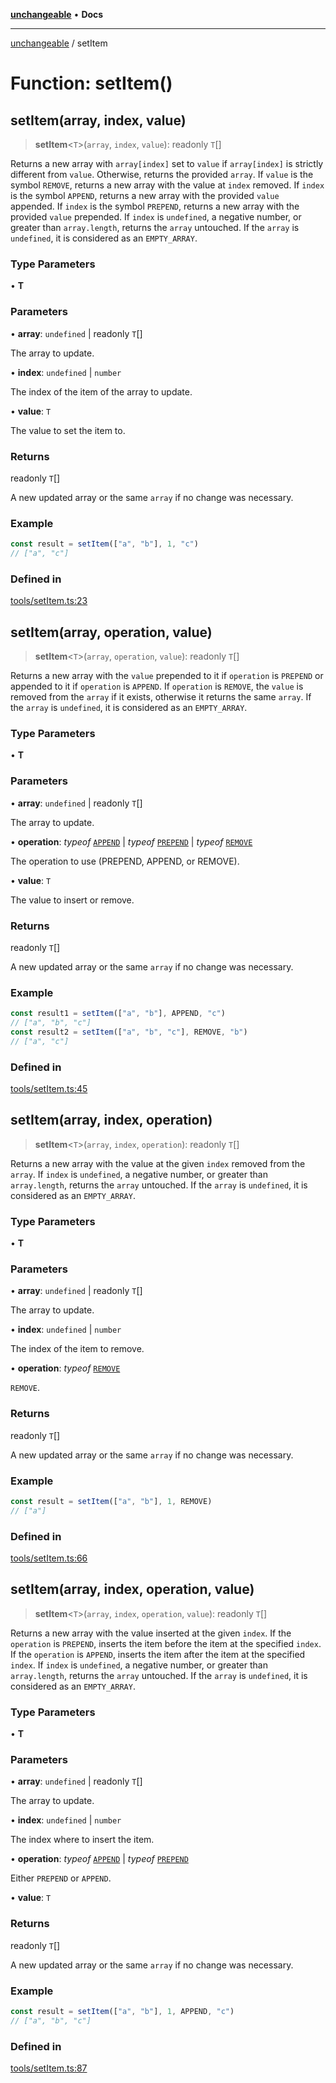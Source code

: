 [**unchangeable**](../README.md) • **Docs**

***

[unchangeable](../README.md) / setItem

# Function: setItem()

## setItem(array, index, value)

> **setItem**\<`T`\>(`array`, `index`, `value`): readonly `T`[]

Returns a new array with `array[index]` set to `value` if `array[index]` is strictly different from `value`. Otherwise, returns the provided `array`.
If `value` is the symbol `REMOVE`, returns a new array with the value at `index` removed.
If `index` is the symbol `APPEND`, returns a new array with the provided `value` appended.
If `index` is the symbol `PREPEND`, returns a new array with the provided `value` prepended.
If `index` is `undefined`, a negative number, or greater than `array.length`, returns the `array` untouched.
If the `array` is `undefined`, it is considered as an `EMPTY_ARRAY`.

### Type Parameters

• **T**

### Parameters

• **array**: `undefined` \| readonly `T`[]

The array to update.

• **index**: `undefined` \| `number`

The index of the item of the array to update.

• **value**: `T`

The value to set the item to.

### Returns

readonly `T`[]

A new updated array or the same `array` if no change was necessary.

### Example

```typescript
const result = setItem(["a", "b"], 1, "c")
// ["a", "c"]
```

### Defined in

[tools/setItem.ts:23](https://github.com/nevoland/unchangeable/blob/cb3ef0359ae452ac2f0cc5f751df75211de2d3d2/lib/tools/setItem.ts#L23)

## setItem(array, operation, value)

> **setItem**\<`T`\>(`array`, `operation`, `value`): readonly `T`[]

Returns a new array with the `value` prepended to it if `operation` is `PREPEND` or appended to it if `operation` is `APPEND`. If `operation` is `REMOVE`, the `value` is removed from the `array` if it exists, otherwise it returns the same `array`.
If the `array` is `undefined`, it is considered as an `EMPTY_ARRAY`.

### Type Parameters

• **T**

### Parameters

• **array**: `undefined` \| readonly `T`[]

The array to update.

• **operation**: *typeof* [`APPEND`](../variables/APPEND.md) \| *typeof* [`PREPEND`](../variables/PREPEND.md) \| *typeof* [`REMOVE`](../variables/REMOVE.md)

The operation to use (PREPEND, APPEND, or REMOVE).

• **value**: `T`

The value to insert or remove.

### Returns

readonly `T`[]

A new updated array or the same `array` if no change was necessary.

### Example

```typescript
const result1 = setItem(["a", "b"], APPEND, "c")
// ["a", "b", "c"]
const result2 = setItem(["a", "b", "c"], REMOVE, "b")
// ["a", "c"]
```

### Defined in

[tools/setItem.ts:45](https://github.com/nevoland/unchangeable/blob/cb3ef0359ae452ac2f0cc5f751df75211de2d3d2/lib/tools/setItem.ts#L45)

## setItem(array, index, operation)

> **setItem**\<`T`\>(`array`, `index`, `operation`): readonly `T`[]

Returns a new array with the value at the given `index` removed from the `array`.
If `index` is `undefined`, a negative number, or greater than `array.length`, returns the `array` untouched.
If the `array` is `undefined`, it is considered as an `EMPTY_ARRAY`.

### Type Parameters

• **T**

### Parameters

• **array**: `undefined` \| readonly `T`[]

The array to update.

• **index**: `undefined` \| `number`

The index of the item to remove.

• **operation**: *typeof* [`REMOVE`](../variables/REMOVE.md)

`REMOVE`.

### Returns

readonly `T`[]

A new updated array or the same `array` if no change was necessary.

### Example

```typescript
const result = setItem(["a", "b"], 1, REMOVE)
// ["a"]
```

### Defined in

[tools/setItem.ts:66](https://github.com/nevoland/unchangeable/blob/cb3ef0359ae452ac2f0cc5f751df75211de2d3d2/lib/tools/setItem.ts#L66)

## setItem(array, index, operation, value)

> **setItem**\<`T`\>(`array`, `index`, `operation`, `value`): readonly `T`[]

Returns a new array with the value inserted at the given `index`. If the `operation` is `PREPEND`, inserts the item before the item at the specified `index`. If the `operation` is `APPEND`, inserts the item after the item at the specified `index`.
If `index` is `undefined`, a negative number, or greater than `array.length`, returns the `array` untouched.
If the `array` is `undefined`, it is considered as an `EMPTY_ARRAY`.

### Type Parameters

• **T**

### Parameters

• **array**: `undefined` \| readonly `T`[]

The array to update.

• **index**: `undefined` \| `number`

The index where to insert the item.

• **operation**: *typeof* [`APPEND`](../variables/APPEND.md) \| *typeof* [`PREPEND`](../variables/PREPEND.md)

Either `PREPEND` or `APPEND`.

• **value**: `T`

### Returns

readonly `T`[]

A new updated array or the same `array` if no change was necessary.

### Example

```typescript
const result = setItem(["a", "b"], 1, APPEND, "c")
// ["a", "b", "c"]
```

### Defined in

[tools/setItem.ts:87](https://github.com/nevoland/unchangeable/blob/cb3ef0359ae452ac2f0cc5f751df75211de2d3d2/lib/tools/setItem.ts#L87)
